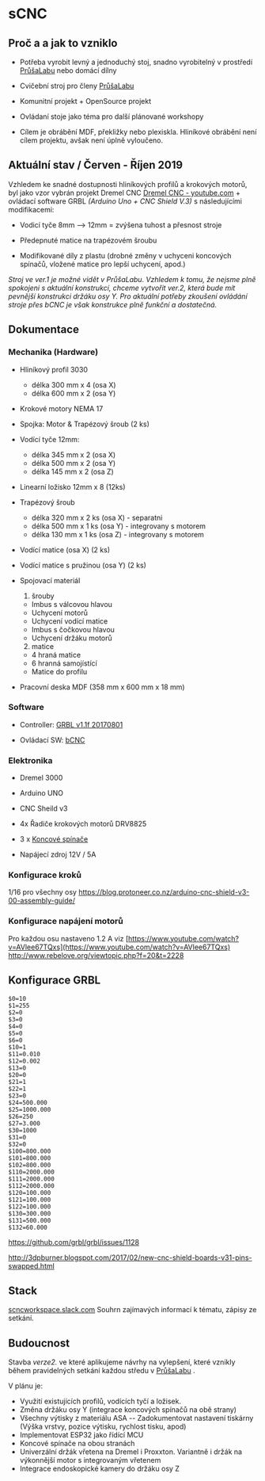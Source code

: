 # sCNC
## Proč a a jak to vzniklo

- Potřeba vyrobit levný a jednoduchý stoj, snadno vyrobitelný v prostředí [PrůšaLabu](https://prusalab.cz/) nebo domácí dílny

- Cvičební stroj pro členy  [PrůšaLabu](https://prusalab.cz/) 

- Komunitní projekt + OpenSource projekt

- Ovládaní stoje jako téma pro další plánované workshopy
- Cílem je obrábění MDF, překližky nebo plexiskla. Hliníkové obrábění není cílem projektu, avšak není úplně vyloučeno.
  

## Aktuální stav / Červen - Říjen 2019

Vzhledem ke snadné dostupnosti hliníkových profilů a krokových motorů, byl jako vzor vybrán projekt Dremel CNC [ Dremel CNC -  youtube.com](https://www.youtube.com/results?search_query=dremel+cnc) + ovládací software GRBL *(Arduino Uno + CNC Shield V.3)* s následujícími modifikacemi:

-   Vodicí tyče 8mm --> 12mm = zvýšena tuhost a přesnost stroje  
   
-   Předepnuté matice na trapézovém šroubu
    
-   Modifikované díly z plastu (drobné změny v uchyceni koncových spínačů, vložené matice pro lepší uchycení, apod.)  
    
*Stroj ve ver.1 je možné  vidět v PrůšaLabu. Vzhledem k tomu, že nejsme plně spokojeni s aktuální konstrukcí, chceme vytvořit ver.2, která bude mít pevnější konstrukci držáku osy Y. Pro aktuální potřeby zkoušení ovládání stroje přes bCNC je však konstrukce plně funkční a dostatečná.*   
## Dokumentace

### Mechanika (Hardware)

 -   Hliníkový profil 3030
     + délka 300 mm x 4 (osa X)
     + délka 600 mm x 2 (osa Y)
 -   Krokové motory NEMA 17
 -   Spojka: Motor & Trapézový šroub (2 ks)
 -   Vodící tyče 12mm:
  	 + délka 345 mm x 2 (osa X) 	 
	 + délka 500 mm x 2 (osa Y)
	 + délka 145 mm x 2 (osa Z) 

 -  Linearní ložisko 12mm x 8  (12ks)
 -  Trapézový šroub
    + délka 320 mm x 2 ks (osa X) - separatni 
    + délka 500 mm x 1 ks (osa Y) - integrovany s motorem
    + délka 130 mm x 1 ks (osa Z) - integrovany s motorem
    
 -   Vodící matice (osa X) (2 ks)
    
 -   Vodící matice s pružinou (osa Y) (2 ks)
    

 -   Spojovací materiál
     1. šrouby
     + Imbus s válcovou hlavou
     + Uchycení motorů
     + Uchycení vodící matice
     + Imbus s čočkovou hlavou
     + Uchycení držáku motorů
     2.   matice
     +  4 hraná matice
     +  6 hranná samojístící
     +  Matice do profilu
    
 -   Pracovní deska MDF (358 mm x 600 mm x 18 mm)
    

### Software

-  Controller: [GRBL v1.1f 20170801](https://github.com/gnea/grbl/releases) 
    
-  Ovládací SW:  [bCNC](https://github.com/vlachoudis/bCNC/wiki)
    

### Elektronika
- Dremel 3000

-  Arduino UNO
    
-   CNC Sheild v3
    
-   4x Řadiče krokových motorů DRV8825
    
-   3 x [Koncové spínače](https://www.postavrobota.cz/Koncovy-spinac-endstop-pro-3D-tisk-a-CNC-d1655.htm?tab=download) 
- Napájecí zdroj 12V / 5A
    

### Konfigurace kroků
1/16 pro všechny osy  https://blog.protoneer.co.nz/arduino-cnc-shield-v3-00-assembly-guide/
### Konfigurace napájení motorů 
Pro každou osu nastaveno 1.2 A viz [https://www.youtube.com/watch?v=AVlee67TQxs](https://www.youtube.com/watch?v=AVlee67TQxs)
http://www.rebelove.org/viewtopic.php?f=20&t=2228
## Konfigurace GRBL
```
$0=10
$1=255
$2=0
$3=0
$4=0
$5=0
$6=0
$10=1
$11=0.010
$12=0.002
$13=0
$20=0
$21=1
$22=1
$23=0
$24=500.000
$25=1000.000
$26=250
$27=3.000
$30=1000
$31=0
$32=0
$100=800.000
$101=800.000
$102=800.000
$110=2000.000
$111=2000.000
$112=2000.000
$120=100.000
$121=100.000
$122=100.000
$130=300.000
$131=500.000
$132=60.000
```

https://github.com/grbl/grbl/issues/1128

http://3dpburner.blogspot.com/2017/02/new-cnc-shield-boards-v31-pins-swapped.html

## Stack 
[scncworkspace.slack.com](https://scncworkspace.slack.com) Souhrn zajímavých informací k tématu, zápisy ze setkání.

  

## Budoucnost
Stavba *verze2.* ve které aplikujeme návrhy na vylepšení, které vznikly během pravidelných setkání každou středu v [PrůšaLabu](https://prusalab.cz/) . 

V plánu je: 
- Využití existujících profilů, vodících tyčí a ložisek.
- Změna držáku osy Y (integrace koncových spínačů na obě strany)
- Všechny výtisky z materiálu ASA
 -- Zadokumentovat nastavení tiskárny (Výška vrstvy, pozice výtisku, rychlost tisku, apod)  
- Implementovat ESP32 jako řídící MCU
- Koncové spínače na obou stranách
- Univerzální držák vřetena na Dremel i Proxxton. Variantně i držák na výkonnější motor s integrovaným vřetenem
- Integrace endoskopické kamery do držáku osy Z


<!--stackedit_data:
eyJoaXN0b3J5IjpbMjEyODA5NzgzMSwzOTI4MzUyMTcsMTM2Mz
czMDQxNSw3NDc0OTUzMDMsMTQ4MzUxNjg3LC0xOTUyOTkyNTU4
XX0=
-->
